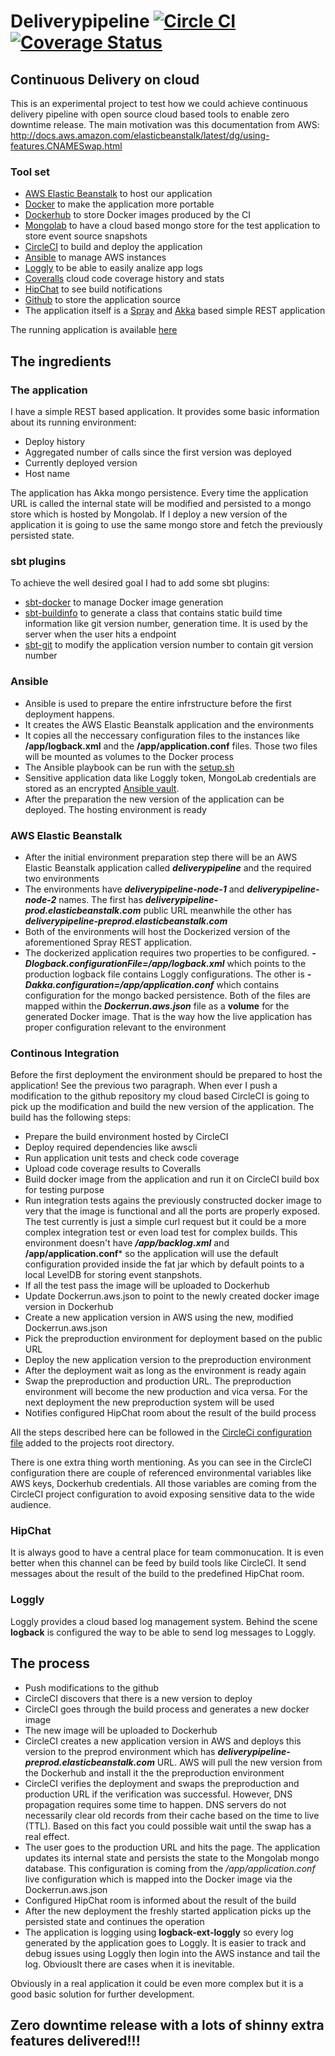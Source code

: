 # Deliverypipeline [![Circle CI](https://circleci.com/gh/lachatak/deliverypipeline/tree/master.svg?style=svg)](https://circleci.com/gh/lachatak/deliverypipeline/tree/master) [![Coverage Status](https://coveralls.io/repos/lachatak/deliverypipeline/badge.svg?branch=master)](https://coveralls.io/r/lachatak/deliverypipeline?branch=master)

## Continuous Delivery on cloud ##
This is an experimental project to test how we could achieve continuous delivery pipeline with open source cloud based tools to enable zero downtime release.
The main motivation was this documentation from AWS:
http://docs.aws.amazon.com/elasticbeanstalk/latest/dg/using-features.CNAMESwap.html

### Tool set ###
- [AWS Elastic Beanstalk](http://aws.amazon.com/elasticbeanstalk/) to host our application
- [Docker](https://www.docker.com/) to make the application more portable
- [Dockerhub](https://hub.docker.com/) to store Docker images produced by the CI
- [Mongolab](https://mongolab.com/) to have a cloud based mongo store for the test application to store event source snapshots 
- [CircleCI](https://circleci.com/) to build and deploy the application
- [Ansible](http://www.ansible.com/home) to manage AWS instances
- [Loggly](https://www.loggly.com/simplify-log-management-with-loggly/) to be able to easily analize app logs
- [Coveralls](https://coveralls.io/) cloud code coverage history and stats
- [HipChat](https://www.hipchat.com/) to see build notifications
- [Github](https://github.com/lachatak) to store the application source
- The application itself is a [Spray](http://spray.io/) and [Akka](http://akka.io/) based simple REST application

The running application is available [here](http://deliverypipeline-prod.elasticbeanstalk.com/)

## The ingredients ##

### The application ###
I have a simple REST based application. It provides some basic information about its running environment:
- Deploy history
- Aggregated number of calls since the first version was deployed
- Currently deployed version
- Host name

The application has Akka mongo persistence. Every time the application URL is called the internal state will be modified and persisted to a mongo store which is hosted by Mongolab. If I deploy a new version of the application it is going to use the same mongo store and fetch the previously persisted state.

### sbt plugins ###
To achieve the well desired goal I had to add some sbt plugins:
- [sbt-docker](https://github.com/marcuslonnberg/sbt-docker) to manage Docker image generation
- [sbt-buildinfo](https://github.com/sbt/sbt-buildinfo) to generate a class that contains static build time information like git version number, generation time. It is used by the server when the user hits a endpoint
- [sbt-git](https://github.com/sbt/sbt-git) to modify the application version number to contain git version number

### Ansible ###
- Ansible is used to prepare the entire infrstructure before the first deployment happens.
- It creates the AWS Elastic Beanstalk application and the environments
- It copies all the neccessary configuration files to the instances like **/app/logback.xml** and the **/app/application.conf** files. Those two files will be mounted as volumes to the Docker process
- The Ansible playbook can be run with the [setup.sh](ansible/setup.sh)
- Sensitive application data like Loggly token, MongoLab credentials are stored as an encrypted [Ansible vault](http://docs.ansible.com/playbooks_vault.html).
- After the preparation the new version of the application can be deployed. The hosting environment is ready

### AWS Elastic Beanstalk ###
- After the initial environment preparation step there will be an AWS Elastic Beanstalk application called ***deliverypipeline*** and the required two environments
- The environments have ***deliverypipeline-node-1*** and ***deliverypipeline-node-2*** names. The first has ***deliverypipeline-prod.elasticbeanstalk.com*** public URL meanwhile the other has ***deliverypipeline-preprod.elasticbeanstalk.com***
- Both of the environments will host the Dockerized version of the aforementioned Spray REST application. 
- The dockerized application requires two properties to be configured. ***-Dlogback.configurationFile=/app/logback.xml*** which points to the production logback file contains Loggly configurations. The other is ***-Dakka.configuration=/app/application.conf*** which contains configuration for the mongo backed persistence. Both of the files are mapped within the ***Dockerrun.aws.json*** file as a **volume** for the generated Docker image. That is the way how the live application has proper configuration relevant to the environment

### Continous Integration ###
Before the first deployment the environment should be prepared to host the application! See the previous two paragraph.
When ever I push a modification to the github repository my cloud based CircleCI is going to pick up the modification and build the new version of the application.
The build has the following steps:
- Prepare the build environment hosted by CircleCI
- Deploy required dependencies like awscli
- Run application unit tests and check code coverage
- Upload code coverage results to Coveralls
- Build docker image from the application and run it on CircleCI build box for testing purpose
- Run integration tests agains the previously constructed docker image to very that the image is functional and all the ports are properly exposed. The test currently is just a simple curl request but it could be a more complex integration test or even load test for complex builds. This environment doesn't have ***/app/backlog.xml*** and **/app/application.conf*** so the application will use the default configuration provided inside the fat jar which by default points to a local LevelDB for storing event stanpshots.
- If all the test pass the image will be uploaded to Dockerhub
- Update Dockerrun.aws.json to point to the newly created docker image version in Dockerhub
- Create a new application version in AWS using the new, modified Dockerrun.aws.json
- Pick the preproduction environment for deployment based on the public URL
- Deploy the new application version to the preproduction environment
- After the deployment wait as long as the environment is ready again 
- Swap the preproduction and production URL. The preproduction environment will become the new production and vica versa. For the next deployment the new preproduction system will be used 
- Notifies configured HipChat room about the result of the build process

All the steps described here can be followed in the [CircleCi configuration file](circle.yml) added to the projects root directory. 

There is one extra thing worth mentioning. As you can see in the CircleCI configuration there are couple of referenced environmental variables like AWS keys, Dockerhub credentials. All those variables are coming from the CircleCI project configuration to avoid exposing sensitive data to the wide audience.

### HipChat ###
It is always good to have a central place for team commonucation. It is even better when this channel can be feed by build tools like CircleCI. It send messages about the result of the build to the predefined HipChat room.

### Loggly ###
Loggly provides a cloud based log management system. Behind the scene **logback** is configured the way to be able to send log messages to Loggly.

## The process ##
- Push modifications to the github
- CircleCI discovers that there is a new version to deploy
- CircleCI goes through the build process and generates a new docker image
- The new image will be uploaded to Dockerhub
- CircleCI creates a new application version in AWS and deploys this version to the preprod environment which has ***deliverypipeline-preprod.elasticbeanstalk.com*** URL. AWS will pull the new version from the Dockerhub and install it the the preproduction environment
- CircleCI verifies the deployment and swaps the preproduction and production URL if the verification was successful. However, DNS propagation requires some time to happen. DNS servers do not necessarily clear old records from their cache based on the time to live (TTL). Based on this fact you could possible wait until the swap has a real effect.
- The user goes to the production URL and hits the page. The application updates its internal state and persists the state to the Mongolab mongo database. This configuration is coming from the */app/application.conf* live configuration which is mapped into the Docker image via the Dockerrun.aws.json
- Configured HipChat room is informed about the result of the build
- After the new deployment the freshly started application picks up the persisted state and continues the operation
- The application is logging using **logback-ext-loggly** so every log generated by the application goes to Loggly. It is easier to track and debug issues using Loggly then login into the AWS instance and tail the log. Obviouslt there are cases when it is inevitable.

Obviously in a real application it could be even more complex but it is a good basic solution for further development.

## Zero downtime release with a lots of shinny extra features delivered!!! ##

 

